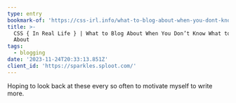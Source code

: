 ```yaml
---
type: entry
bookmark-of: 'https://css-irl.info/what-to-blog-about-when-you-dont-know-what-to-blog-about/'
title: >-
  CSS { In Real Life } | What to Blog About When You Don’t Know What to Blog
  About
tags:
  - blogging
date: '2023-11-24T20:33:13.851Z'
client_id: 'https://sparkles.sploot.com/'
---
```

Hoping to look back at these every so often to motivate myself to write more.
